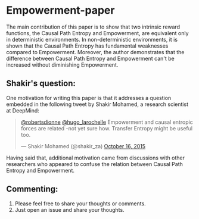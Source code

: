 # Empowerment-paper
The main contribution of this paper is to show that two intrinsic reward functions, the Causal Path Entropy and Empowerment, are equivalent only in deterministic environments. In non-deterministic environments, it is shown that the Causal Path Entropy has fundamental weaknesses compared to Empowerment. Moreover, the author demonstrates that the difference between Causal Path Entropy and Empowerment can't be increased without diminishing Empowerment.

## Shakir's question:

One motivation for writing this paper is that it addresses a question embedded in the following tweet by Shakir Mohamed, a research scientist at DeepMind:

<blockquote class="twitter-tweet" data-lang="en"><p lang="en" dir="ltr"><a href="https://twitter.com/robertsdionne?ref_src=twsrc%5Etfw">@robertsdionne</a> <a href="https://twitter.com/hugo_larochelle?ref_src=twsrc%5Etfw">@hugo_larochelle</a> Empowerment and causal entropic forces are related -not yet sure how. Transfer Entropy might be useful too.</p>&mdash; Shakir Mohamed (@shakir_za) <a href="https://twitter.com/shakir_za/status/654929305567428608?ref_src=twsrc%5Etfw">October 16, 2015</a></blockquote>


Having said that, additional motivation came from discussions with other researchers who appeared to confuse the relation between Causal Path Entropy
and Empowerment. 


## Commenting:
1. Please feel free to share your thoughts or comments. 
2. Just open an issue and share your thoughts. 

